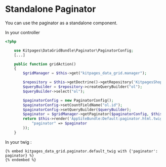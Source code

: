 Standalone Paginator
====================

You can use the paginator as a standalone component.

In your controller

```php
<?php

    use Kitpages\DataGridBundle\Paginator\PaginatorConfig;
    [...]

    public function gridAction()
    {
        $gridManager = $this->get("kitpages_data_grid.manager");

        $repository = $this->getDoctrine()->getRepository('KitpagesShopBundle:OrderLine');
        $queryBuilder = $repository->createQueryBuilder("ol");
        $queryBuilder->select("ol");

        $paginatorConfig = new PaginatorConfig();
        $paginatorConfig->setCountFieldName("ol.id");
        $paginatorConfig->setQueryBuilder($queryBuilder);
        $paginator = $gridManager->getPaginator($paginatorConfig, $this->getRequest());
        return $this->render('AppSiteBundle:Default:paginator.html.twig', array(
            "paginator" => $paginator
        ));
    }
```

In your twig :

    {% embed kitpages_data_grid.paginator.default_twig with {'paginator': paginator} %}
    {% endembed %}

